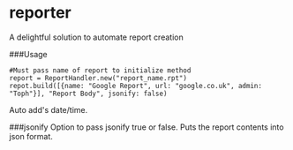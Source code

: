# reporter
A delightful solution to automate report creation

###Usage
```
#Must pass name of report to initialize method
report = ReportHandler.new("report_name.rpt")
repot.build([{name: "Google Report", url: "google.co.uk", admin: "Toph"}], "Report Body", jsonify: false)
```

Auto add's date/time.

###jsonify
Option to pass jsonify true or false. Puts the report contents into json format.

